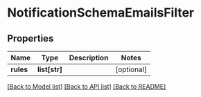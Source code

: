 # NotificationSchemaEmailsFilter

## Properties
Name | Type | Description | Notes
------------ | ------------- | ------------- | -------------
**rules** | **list[str]** |  | [optional] 

[[Back to Model list]](../README.md#documentation-for-models) [[Back to API list]](../README.md#documentation-for-api-endpoints) [[Back to README]](../README.md)



